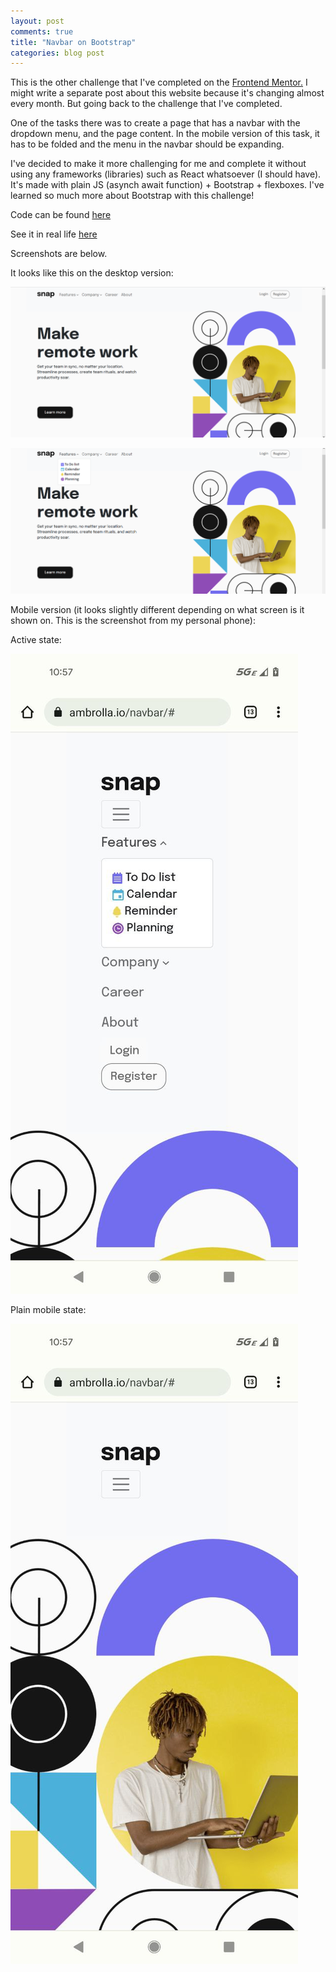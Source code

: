 ```yaml
---
layout: post
comments: true
title: "Navbar on Bootstrap"
categories: blog post
---
```


This is the other challenge that I've completed on the [Frontend Mentor.](https://www.frontendmentor.io/challenges/intro-section-with-dropdown-navigation-ryaPetHE5) I might write a separate post about this website because it's changing almost every month. But going back to the challenge that I've completed.

One of the tasks there was to create a page that has a navbar with the dropdown menu, and the page content. In the mobile version of this task, it has to be folded and the menu in the navbar should be expanding.

I've decided to make it more challenging for me and complete it without using any frameworks (libraries) such as React whatsoever (I should have). It's made with plain JS (asynch await function) + Bootstrap + flexboxes. I've learned so much more about Bootstrap with this challenge!

Code can be found [here](https://github.com/ambrolla/navbar)

See it in real life [here](https://ambrolla.io/navbar/)

Screenshots are below.

It looks like this on the desktop version:

![Desktop Navbar](/images/navbar-desktop.png)

![Desktop Navbar Active](/images/navbar-desktopactive.png)

Mobile version (it looks slightly different depending on what screen is it shown on. This is the screenshot from my personal phone):

Active state:

![Mobile navbar](/images/mobile-navbar.jpg)

Plain mobile state:

![Mobile navbar active](/images/mobile-navbar2.jpg)
